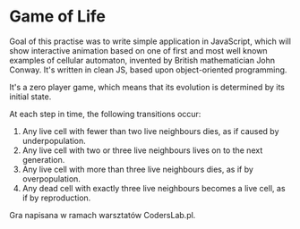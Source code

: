 # Game of Life

Goal of this practise was to write simple application 
in JavaScript, which will show interactive animation 
based on one of first and most well known examples of 
cellular automaton, invented by British mathematician 
John Conway. It's written in clean JS, based upon 
object-oriented programming.

It's a zero player game, which means that its evolution is
determined by its initial state.

At each step in time, the following transitions occur:

1. Any live cell with fewer than two live neighbours dies, 
as if caused by underpopulation.
2. Any live cell with two or three live neighbours lives 
on to the next generation.
3. Any live cell with more than three live neighbours dies, 
as if by overpopulation.
4. Any dead cell with exactly three live neighbours becomes 
a live cell, as if by reproduction.




Gra napisana w ramach warsztatów CodersLab.pl.